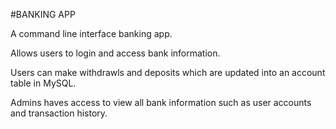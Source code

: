 #BANKING APP  

A command line interface banking app.

Allows users to login and access bank information.

Users can make withdrawls and deposits which are updated into an account table in MySQL. 

Admins haves access to view all bank information such as user accounts and transaction history.
